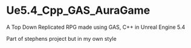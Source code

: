 # Ue5.4_Cpp_GAS_AuraGame
 A Top Down Replicated RPG made using GAS, C++ in Unreal Engine 5.4 

Part of stephens project but in my own style
